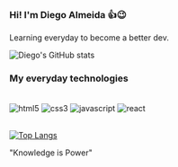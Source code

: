 
### Hi! I'm Diego Almeida 👍😉

Learning everyday to become a better dev.

![Diego's GitHub stats](https://github-readme-stats.vercel.app/api?username=diegoalmeida1985&show_icons=true&theme=dracula)

### My everyday technologies

<div style="display: inline_block"><br/>
    <img align="center" alt="html5" src="https://img.shields.io/badge/HTML-239120?style=for-the-badge&logo=html5&logoColor=white">
    <img align="center" alt="css3" src="https://img.shields.io/badge/CSS3-1572B6?style=for-the-badge&logo=css3&logoColor=white">
    <img align="center" alt="javascript" src="https://img.shields.io/badge/JavaScript-F7DF1E?style=for-the-badge&logo=javascript&logoColor=black">
    <img align="center" alt="react" src="https://img.shields.io/badge/React-20232A?style=for-the-badge&logo=react&logoColor=61DAFB">
</div><br/>

[![Top Langs](https://github-readme-stats.vercel.app/api/top-langs/?username=diegoalmeida1985)](https://github.com/diegoalmeida1985/github-readme-stats)

"Knowledge is Power"
